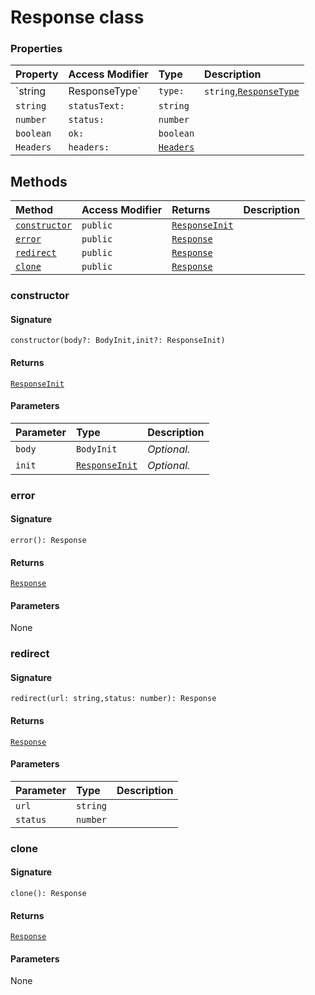 # Response class









### Properties

| Property	   | Access Modifier | Type	| Description|
|:-------------|:----|:-------|:-----------|
|`string|ResponseType`     | `type:` | `string`,[`ResponseType`](responsetype.md) |  |
|`string`     | `statusText:` | `string` |  |
|`number`     | `status:` | `number` |  |
|`boolean`     | `ok:` | `boolean` |  |
|`Headers`     | `headers:` | [`Headers`](headers.md) |  |




## Methods

| Method	   | Access Modifier | Returns	| Description|
|:-------------|:----|:-------|:-----------|
|[`constructor`](#constructor)     | `public` | [`ResponseInit`](responseinit.md) |  |
|[`error`](#error)     | `public` | [`Response`](response.md) |  |
|[`redirect`](#redirect)     | `public` | [`Response`](response.md) |  |
|[`clone`](#clone)     | `public` | [`Response`](response.md) |  |




### constructor



#### Signature
`constructor(body?: BodyInit,init?: ResponseInit)`

#### Returns
[`ResponseInit`](responseinit.md)


#### Parameters


| Parameter	   | Type    | Description |
|:-------------|:---------------|:------------|
| `body`    | `BodyInit` | _Optional._ |
| `init`    | [`ResponseInit`](responseinit.md) | _Optional._ |


### error



#### Signature
`error(): Response`

#### Returns
[`Response`](response.md)


#### Parameters
None


### redirect



#### Signature
`redirect(url: string,status: number): Response`

#### Returns
[`Response`](response.md)


#### Parameters


| Parameter	   | Type    | Description |
|:-------------|:---------------|:------------|
| `url`    | `string` |  |
| `status`    | `number` |  |


### clone



#### Signature
`clone(): Response`

#### Returns
[`Response`](response.md)


#### Parameters
None

